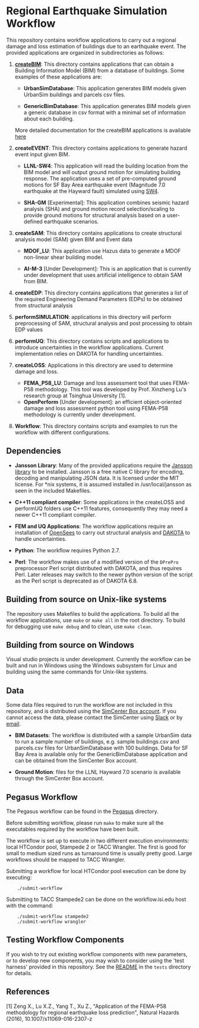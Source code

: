 # Regional Earthquake Simulation Workflow

This repository contains workflow applications to carry out a regional damage and loss estimation of buildings due to an earthquake event. The provided applications are organized in subdirectories as follows:

1. **[createBIM](./createBIM/Readme.md)**: This directory contains applications that can obtain a Building Information Model (BIM) from a database of buildings. Some examples of these applications are:

   * **UrbanSimDatabase**: This application generates BIM models given UrbanSim buildings and parcels csv files.

   * **GenericBimDatabase**: This application generates BIM models given a generic database in csv format with a minimal set of information about each building.
   
   More detailed documentation for the createBIM applications is available [here](./createBIM/Readme.md)

2. **createEVENT**: This directory contains applications to generate hazard event input given BIM.

   * **LLNL-SW4**: This application will read the building location from the BIM model and will output ground motion for simulating building response. The application uses a set of pre-computed ground motions for SF Bay Area earthquake event (Magnitude 7.0 earthquake at the Hayward fault) simulated using [SW4](https://geodynamics.org/cig/software/sw4/).

   * **SHA-GM** [Experimental]: This application combines seismic hazard analysis (SHA) and ground motion record selection/scaling to provide ground motions for structural analysis based on a user-defined earthquake scenarios.

3. **createSAM**:  This directory contains applications to create structural analysis model (SAM) given BIM and Event data

   * **MDOF_LU**:  This application use Hazus data to generate a MDOF non-linear shear building model.

   * **AI-M-3** [Under Development]: This is an application that is currently under development that uses artificial intelligence to obtain SAM from BIM.

4. **createEDP**: This directory contains applications that generates a list of the required Engineering Demand Parameters (EDPs) to be obtained from structural analysis

5. **performSIMULATION**: applications in this directory will perform preprocessing of SAM, structural analysis and post processing to obtain EDP values

6. **performUQ**: This directory contains scripts and applications to introduce uncertainties in the workflow applications. Current implementation relies on DAKOTA for handling uncertainties.

7. **createLOSS**:  Applications in this directory are used to determine damage and loss.
   * **FEMA_P58_LU**: Damage and loss assessment tool that uses FEMA-P58 methodology. This tool was developed by Prof. Xinzheng Lu's research group at Tsinghua University [1].
   * **OpenPerform** [Under development]: an efficient object-oriented damage and loss assessment python tool using FEMA-P58 methodology is currently under development.

8. **Workflow**: This directory contains scripts and examples to run the workflow with different configurations.

## Dependencies

* **Jansson Library**: Many of the provided applications require the [Jansson library](http://www.digip.org/jansson/) to be installed. Jansson is a free native C library for encoding, decoding and manipulating JSON data. It is licensed under the MIT license. For *nix systems, it is assumed installed in /usr/local/jansson as seen in the included Makefiles.

* **C++11 compliant compiler**: Some applications in the createLOSS and performUQ folders use C++11 features, consequently they may need a newer C++11 compliant compiler.

* **FEM and UQ Applications**: The workflow applications require an installation of [OpenSees](http://opensees.berkeley.edu/) to carry out structural analysis and [DAKOTA](https://dakota.sandia.gov/) to handle uncertainties.

* **Python**: The workflow requires Python 2.7.

* **Perl**: The workflow makes use of a modified version of the `DPrePro` preprocessor Perl script distributed with DAKOTA, and thus requires Perl. Later releases may switch to the newer python version of the script as the Perl script is deprecated as of DAKOTA 6.8.

## Building from source on Unix-like systems
The repository uses Makefiles to build the applications.
To build all the workflow applications, use ```make``` or ```make all``` in the root directory. To build for debugging use ```make debug```  and to clean, use ```make clean```.

## Building from source on Windows
Visual studio projects is under development. Currently the workflow can be built and run in Windows using the Windows subsystem for Linux and building using the same commands for Unix-like systems.

## Data

Some data files required to run the workflow are not included in this repository, and is distributed using the [SimCenter Box account](https://berkeley.box.com/s/7es601ve766fprph88n67khfip7fqupd). If you cannot access the data, please contact the SimCenter using [Slack](https://designsafe-ci.slack.com/messages/C92HT3GG4) or by [email](nheri-simcenter@berkeley.edu).

* **BIM Datasets**: The workflow is distributed with a sample UrbanSim data to run a sample number of buildings, e.g. sample buildings.csv and parcels.csv files for UrbanSimDatabase with 100 buildings. Data for SF Bay Area is available only for the GenericBimDatabase application and can be obtained from the SimCenter Box account.

* **Ground Motion**: files for the LLNL Hayward 7.0 scenario is available through the SimCenter Box account.



## Pegasus Workflow

The Pegasus workflow can be found in the [Pegasus](./Pegasus) directory. 

Before submitting workflow, please run `make` to make sure all the executables
required by the workflow have been built.

The workflow is set up to execute in two different execution
environments: local HTCondor pool, Stampede 2 or TACC Wrangler. The first
is good for small to medium sized runs as turnaround time is usually
pretty good. Large workflows should be mapped to TACC Wrangler.

Submitting a workflow for local HTCondor pool execution can be done
by executing:

```shell
    ./submit-workflow
```

Submitting to TACC Stampede2 can be done on the workflow.isi.edu host with the command:

```shell
    ./submit-workflow stampede2
    ./submit-workflow wrangler
```


## Testing Workflow Components

If you wish to try out existing workflow components with new parameters, or to
develop new components, you may wish to consider using the 'test harness' provided in this repository.
See the [README](./tests/README.md) in the ``tests`` directory for details.

## References
[1] Zeng X., Lu X.Z., Yang T., Xu Z., "Application of the FEMA-P58 methodology for regional earthquake loss prediction", Natural Hazards (2016), 10.1007/s11069-016-2307-z